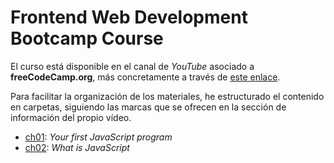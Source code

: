# Frontend Web Development Bootcamp Course

El curso está disponible en el canal de *YouTube* asociado a **freeCodeCamp.org**, más concretamente a través de [este enlace](https://youtu.be/zJSY8tbf_ys).

Para facilitar la organización de los materiales, he estructurado el contenido en carpetas, siguiendo las marcas que se ofrecen en la sección de información del propio vídeo.

- [ch01](fwdbc/ch01): *Your first JavaScript program*
- [ch02](fwdbc/ch02): *What is JavaScript*
